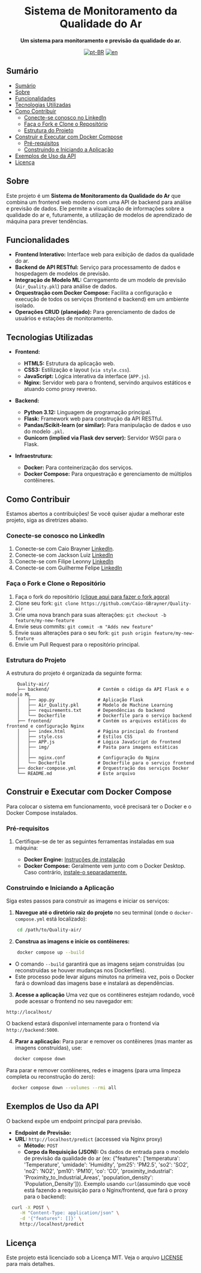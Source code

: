 <div align="center">

<h1 align="center">Sistema de Monitoramento da Qualidade do Ar</h1>

<p align="center">
    <strong>Um sistema para monitoramento e previsão da qualidade do ar.</strong>
</p>

[![pt-BR](https://img.shields.io/badge/lang-pt--BR-green.svg)](./docs/README.pt-br.md)
[![en](https://img.shields.io/badge/lang-en-red.svg)](./README.md)

</div>

## Sumário

- [Sumário](#sumario)
- [Sobre](#sobre)
- [Funcionalidades](#funcionalidades)
- [Tecnologias Utilizadas](#tecnologias-utilizadas)
- [Como Contribuir](#como-contribuir)
  - [Conecte-se conosco no LinkedIn](#conecte-se-conosco-no-linkedIn)
  - [Faça o Fork e Clone o Repositório](#faça-o-fork-e-clone-o-repositório)
  - [Estrutura do Projeto](#estrutura-do-projeto)
- [Construir e Executar com Docker Compose](#construir-e-executar-com-docker-compose)
  - [Pré-requisitos](#pre-requisitos)
  - [Construindo e Iniciando a Aplicação](#construindo-e-iniciando-a-aplicação)
- [Exemplos de Uso da API](#exemplos-de-uso-da-api)
- [Licença](#licença)

## Sobre
Este projeto é um **Sistema de Monitoramento da Qualidade do Ar** que combina um frontend web moderno com uma API de backend para análise e previsão de dados. Ele permite a visualização de informações sobre a qualidade do ar e, futuramente, a utilização de modelos de aprendizado de máquina para prever tendências.

## Funcionalidades

- **Frontend Interativo:** Interface web para exibição de dados da qualidade do ar.
- **Backend de API RESTful:** Serviço para processamento de dados e hospedagem de modelos de previsão.
- **Integração de Modelo ML:** Carregamento de um modelo de previsão (`Air_Quality.pkl`) para análise de dados.
- **Orquestração com Docker Compose:** Facilita a configuração e execução de todos os serviços (frontend e backend) em um ambiente isolado.
- **Operações CRUD (planejado):** Para gerenciamento de dados de usuários e estações de monitoramento.

## Tecnologias Utilizadas

- **Frontend:**
    - **HTML5:** Estrutura da aplicação web.
    - **CSS3:** Estilização e layout (`via style.css`).
    - **JavaScript:** Lógica interativa da interface (`APP.js`).
    - **Nginx:** Servidor web para o frontend, servindo arquivos estáticos e atuando como proxy reverso.

- **Backend:**
    - **Python 3.12:** Linguagem de programação principal.
    - **Flask:** Framework web para construção da API RESTful.
    - **Pandas/Scikit-learn (or similar):** Para manipulação de dados e uso do modelo `.pkl`.
    - **Gunicorn (implied via Flask dev server):** Servidor WSGI para o Flask.

- **Infraestrutura:**
    - **Docker:** Para conteinerização dos serviços.
    - **Docker Compose:** Para orquestração e gerenciamento de múltiplos contêineres.

## Como Contribuir
Estamos abertos a contribuições! Se você quiser ajudar a melhorar este projeto, siga as diretrizes abaixo.

### Conecte-se conosco no LinkedIn

1. Conecte-se com Caio Brayner [LinkedIn](https://www.linkedin.com/in/caiogomesbrayner).
2. Conecte-se com Jackson Luiz [LinkedIn](https://www.linkedin.com/in/jackson-luiz-550992287)
3. Conecte-se com Filipe Leonny [LinkedIn](https://www.linkedin.com/in/filipeleonny)
4. Conecte-se com Guilherme Felipe [LinkedIn](https://www.linkedin.com/in/guilherme-felipe-16a134302)

### Faça o Fork e Clone o Repositório

1. Faça o fork do repositório [(clique aqui para fazer o fork agora)](https://github.com/Caio-GBrayner/Quality-air)
2. Clone seu fork: `git clone https://github.com/Caio-GBrayner/Quality-air`
3. Crie uma nova branch para suas alterações: `git checkout -b feature/my-new-feature`
4. Envie seus commits: `git commit -m "Adds new feature"`
5. Envie suas alterações para o seu fork: `git push origin feature/my-new-feature`
6. Envie um Pull Request para o repositório principal.

### Estrutura do Projeto
A estrutura do projeto é organizada da seguinte forma:

```
    Quality-air/
    ├── backend/                  # Contém o código da API Flask e o modelo ML
    │   ├── app.py                # Aplicação Flask
    │   ├── Air_Quality.pkl       # Modelo de Machine Learning
    │   ├── requirements.txt      # Dependências do backend
    │   └── Dockerfile            # Dockerfile para o serviço backend
    ├── frontend/                 # Contém os arquivos estáticos do frontend e configuração Nginx
    │   ├── index.html            # Página principal do frontend
    │   ├── style.css             # Estilos CSS
    │   ├── APP.js                # Lógica JavaScript do frontend
    │   ├── img/                  # Pasta para imagens estáticas
    │   │
    │   ├── nginx.conf            # Configuração do Nginx
    │   └── Dockerfile            # Dockerfile para o serviço frontend
    ├── docker-compose.yml        # Orquestração dos serviços Docker
    └── README.md                 # Este arquivo
```

## Construir e Executar com Docker Compose

Para colocar o sistema em funcionamento, você precisará ter o Docker e o Docker Compose instalados.

### Pré-requisitos

1. Certifique-se de ter as seguintes ferramentas instaladas em sua máquina:

    - **Docker Engine:** [Instruções de instalação](https://docs.docker.com/engine/install/)
    - **Docker Compose:** Geralmente vem junto com o Docker Desktop. Caso contrário, [instale-o separadamente.](https://docs.docker.com/compose/install/)

### Construindo e Iniciando a Aplicação
Siga estes passos para construir as imagens e iniciar os serviços:

1. **Navegue até o diretório raiz do projeto** no seu terminal  (onde o `docker-compose.yml` está localizado):

```bash
    cd /path/to/Quality-air/
```
2. **Construa as imagens e inicie os contêineres:**

```bash
    docker compose up --build
```
- O comando `--build` garantirá que as imagens sejam construídas (ou reconstruídas se houver mudanças nos Dockerfiles).
- Este processo pode levar alguns minutos na primeira vez, pois o Docker fará o download das imagens base e instalará as dependências.

3. **Acesse a aplicação**
Uma vez que os contêineres estejam rodando, você pode acessar o frontend no seu navegador em:

`http://localhost/`

O backend estará disponível internamente para o frontend via `http://backend:5000`.

4. **Parar a aplicação:**
Para parar e remover os contêineres (mas manter as imagens construídas), use:

```bash
   docker compose down 
```
Para parar e remover contêineres, redes e imagens (para uma limpeza completa ou reconstrução do zero):

```bash
  docker compose down --volumes --rmi all  
```

## Exemplos de Uso da API
O backend expõe um endpoint principal para previsão.

- **Endpoint de Previsão:**
- **URL:** `http://localhost/predict` (accessed via Nginx proxy)
    - **Método:** `POST`
    - **Corpo da Requisição (JSON):** Os dados de entrada para o modelo de previsão da qualidade do ar 
        (ex: {"features": ['temperatura': 'Temperature',
            'umidade': 'Humidity',
            'pm25': 'PM2.5',
            'so2': 'SO2',
            'no2': 'NO2',
            'pm10': 'PM10',
            'co': 'CO',
            'proximity_industrial': 'Proximity_to_Industrial_Areas',
            'population_density': 'Population_Density']}).
    Exemplo usando `curl`(assumindo que você está fazendo a requisição para o Nginx/frontend, que fará o proxy para o backend):

```bash
  curl -X POST \
     -H "Content-Type: application/json" \
     -d '{"features": []}' \
     http://localhost/predict  
```
## Licença

Este projeto está licenciado sob a Licença MIT. Veja o arquivo [LICENSE](./LICENSE) para mais detalhes.